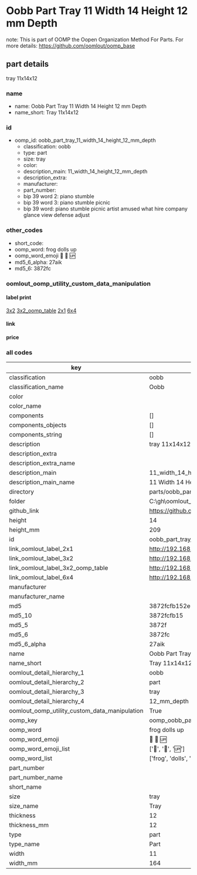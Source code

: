 # Oobb Part Tray 11 Width 14 Height 12 mm Depth  

note: This is part of OOMP the Oopen Organization Method For Parts. For more details: https://github.com/oomlout/oomp_base

##  part details
  



tray 11x14x12



### name
* name: Oobb Part Tray 11 Width 14 Height 12 mm Depth
* name_short: Tray 11x14x12 
### id
* oomp_id: oobb_part_tray_11_width_14_height_12_mm_depth
  * classification: oobb
  * type: part
  * size: tray
  * color: 
  * description_main: 11_width_14_height_12_mm_depth
  * description_extra: 
  * manufacturer: 
  * part_number: 
  * bip 39 word 2: piano stumble
  * bip 39 word 3: piano stumble picnic
  * bip 39 word: piano stumble picnic artist amused what hire company glance view defense adjust

### other_codes
* short_code: 
* oomp_word: frog dolls up
* oomp_word_emoji :frog: :dolls: :up:
* md5_6_alpha: 27aik
* md5_6: 3872fc






### oomlout_oomp_utility_custom_data_manipulation
#### label print
[3x2](http://192.168.1.245:1112/?label=oomp%2027aik)
[3x2_oomp_table](http://192.168.1.108:1112/?label=oomp%2027aik)
[2x1](http://192.168.1.242:1112/?label=oomp%2027aik)
[6x4](http://192.168.1.55:1112/?label=oomp%2027aik)    

#### link

                              

#### price







### all codes 
| key | value |  
| --- | --- |  
| classification | oobb |  
| classification_name | Oobb |  
| color |  |  
| color_name |  |  
| components | [] |  
| components_objects | [] |  
| components_string | [] |  
| description | tray 11x14x12 |  
| description_extra |  |  
| description_extra_name |  |  
| description_main | 11_width_14_height_12_mm_depth |  
| description_main_name | 11 Width 14 Height 12 mm Depth |  
| directory | parts/oobb_part_tray_11_width_14_height_12_mm_depth |  
| folder | C:\gh\oomlout_oobb_version_4_generated_parts\parts\oobb_part_tray_11_width_14_height_12_mm_depth |  
| github_link | https://github.com/oomlout/oomlout_oomp_part_src/tree/main/parts/oobb_part_tray_11_width_14_height_12_mm_depth |  
| height | 14 |  
| height_mm | 209 |  
| id | oobb_part_tray_11_width_14_height_12_mm_depth |  
| link_oomlout_label_2x1 | http://192.168.1.242:1112/?label=oomp%2027aik |  
| link_oomlout_label_3x2 | http://192.168.1.245:1112/?label=oomp%2027aik |  
| link_oomlout_label_3x2_oomp_table | http://192.168.1.108:1112/?label=oomp%2027aik |  
| link_oomlout_label_6x4 | http://192.168.1.55:1112/?label=oomp%2027aik |  
| manufacturer |  |  
| manufacturer_name |  |  
| md5 | 3872fcfb152e8d83e70410d14875ed20 |  
| md5_10 | 3872fcfb15 |  
| md5_5 | 3872f |  
| md5_6 | 3872fc |  
| md5_6_alpha | 27aik |  
| name | Oobb Part Tray 11 Width 14 Height 12 mm Depth |  
| name_short | Tray 11x14x12  |  
| oomlout_detail_hierarchy_1 | oobb |  
| oomlout_detail_hierarchy_2 | part |  
| oomlout_detail_hierarchy_3 | tray |  
| oomlout_detail_hierarchy_4 | 12_mm_depth |  
| oomlout_oomp_utility_custom_data_manipulation | True |  
| oomp_key | oomp_oobb_part_tray_11_width_14_height_12_mm_depth |  
| oomp_word | frog dolls up |  
| oomp_word_emoji | :frog: :dolls: :up: |  
| oomp_word_emoji_list | [':frog:', ':dolls:', ':up:'] |  
| oomp_word_list | ['frog', 'dolls', 'up'] |  
| part_number |  |  
| part_number_name |  |  
| short_name |  |  
| size | tray |  
| size_name | Tray |  
| thickness | 12 |  
| thickness_mm | 12 |  
| type | part |  
| type_name | Part |  
| width | 11 |  
| width_mm | 164 |  
